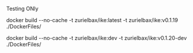 Testing ONly

docker build --no-cache -t zurielbax/ike:latest -t zurielbax/ike:v0.1.19 ./DockerFiles/

docker build --no-cache -t zurielbax/ike:dev -t zurielbax/ike:v0.1.20-dev ./DockerFiles/